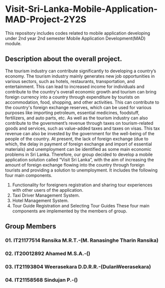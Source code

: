# Visit-Sri-Lanka-Mobile-Application-MAD-Project-2Y2S
This repository includes codes related to mobile application developing under 2nd year 2nd semester Mobile Application Development(MAD) module.

## Description about the overall project.

The tourism industry can contribute significantly to developing a country’s economy. The tourism industry mainly generates new job opportunities in various sectors, such as hotels, restaurants, transportation, and entertainment. This can lead to increased income for individuals and contribute to the country's overall economic growth and tourism can bring foreign currency into a country through expenditure by tourists on accommodation, food, shopping, and other activities. This can contribute to the country's foreign exchange reserves, which can be used for various purposes like importing petroleum, essential medicines, foodstuff, fertilizers, and auto parts, etc. As well as the tourism industry can also contribute to the government’s revenue through taxes on tourism-related goods and services, such as value-added taxes and taxes on visas. This tax revenue can also be invested by the government for the well-being of the people of the country.
At present, the lack of foreign exchange (due to which, the delay in payment of foreign exchange and import of essential materials) and unemployment can be identified as some main economic problems in Sri Lanka.
Therefore, our group decided to develop a mobile application solution called “Visit Sri Lanka”, with the aim of increasing the amount of foreign exchange flowing into the country through foreign tourists and providing a solution to unemployment. It includes the following four main components.
01.	Functionality for foreigners registration and sharing tour experiences with other users of the application.
02.	Taxi Driver Management System.
03.	Hotel Management System.
04.	Tour Guide Registration and Selecting Tour Guides
These four main components are implemented by the members of group.

## Group Members

### 01. IT21177514 Ransika M.R.T.-(M. Ranasinghe Tharin Ransika)
### 02. IT20012892 Ahamed M.S.A.-()
### 03. IT21193804 Weerasekara D.D.R.R.-(DulanWeerasekara)
### 04. IT21158568 Sindujan P.-()

